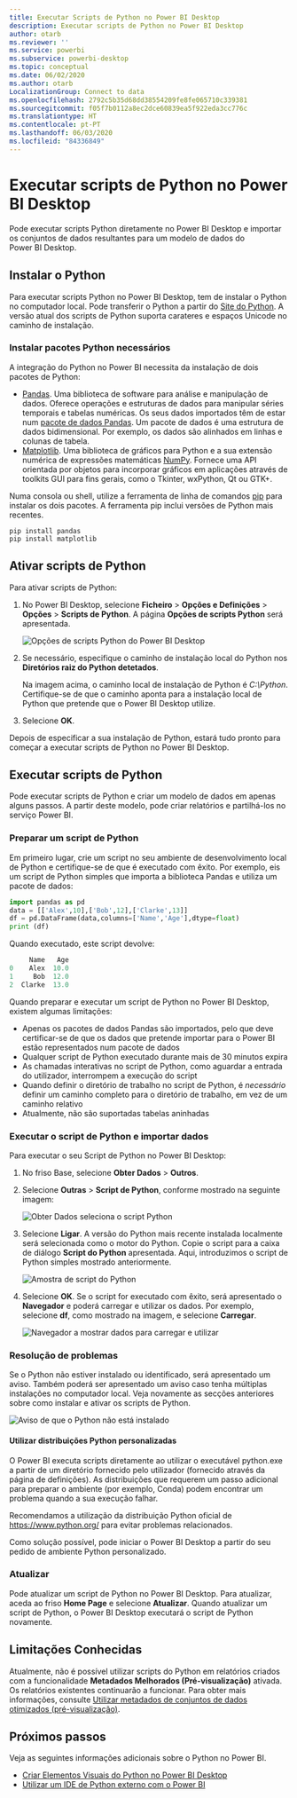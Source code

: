 ```yaml
---
title: Executar Scripts de Python no Power BI Desktop
description: Executar scripts de Python no Power BI Desktop
author: otarb
ms.reviewer: ''
ms.service: powerbi
ms.subservice: powerbi-desktop
ms.topic: conceptual
ms.date: 06/02/2020
ms.author: otarb
LocalizationGroup: Connect to data
ms.openlocfilehash: 2792c5b35d68dd38554209fe8fe065710c339381
ms.sourcegitcommit: f05f7b0112a8ec2dce60839ea5f922eda3cc776c
ms.translationtype: HT
ms.contentlocale: pt-PT
ms.lasthandoff: 06/03/2020
ms.locfileid: "84336849"
---
```

# <a name="run-python-scripts-in-power-bi-desktop"></a>Executar scripts de Python no Power BI Desktop

Pode executar scripts Python diretamente no Power BI Desktop e importar os conjuntos de dados resultantes para um modelo de dados do Power BI Desktop.

## <a name="install-python"></a>Instalar o Python

Para executar scripts Python no Power BI Desktop, tem de instalar o Python no computador local. Pode transferir o Python a partir do [Site do Python](https://www.python.org/). A versão atual dos scripts de Python suporta carateres e espaços Unicode no caminho de instalação.

### <a name="install-required-python-packages"></a>Instalar pacotes Python necessários

A integração do Python no Power BI necessita da instalação de dois pacotes de Python:

* [Pandas](https://pandas.pydata.org/). Uma biblioteca de software para análise e manipulação de dados. Oferece operações e estruturas de dados para manipular séries temporais e tabelas numéricas. Os seus dados importados têm de estar num [pacote de dados Pandas](https://www.tutorialspoint.com/python_pandas/python_pandas_dataframe.htm). Um pacote de dados é uma estrutura de dados bidimensional. Por exemplo, os dados são alinhados em linhas e colunas de tabela.
* [Matplotlib](https://matplotlib.org/). Uma biblioteca de gráficos para Python e a sua extensão numérica de expressões matemáticas [NumPy](https://www.numpy.org/). Fornece uma API orientada por objetos para incorporar gráficos em aplicações através de toolkits GUI para fins gerais, como o Tkinter, wxPython, Qt ou GTK+.

Numa consola ou shell, utilize a ferramenta de linha de comandos [pip](https://pip.pypa.io/en/stable/) para instalar os dois pacotes. A ferramenta pip inclui versões de Python mais recentes.

```CMD
pip install pandas
pip install matplotlib
```

## <a name="enable-python-scripting"></a>Ativar scripts de Python

Para ativar scripts de Python:

1. No Power BI Desktop, selecione **Ficheiro** > **Opções e Definições** > **Opções** > **Scripts de Python**. A página **Opções de scripts Python** será apresentada.

   ![Opções de scripts Python do Power BI Desktop](media/desktop-python-scripts/python-scripts-7.png)

1. Se necessário, especifique o caminho de instalação local do Python nos **Diretórios raiz do Python detetados**.

   Na imagem acima, o caminho local de instalação de Python é *C:\Python*. Certifique-se de que o caminho aponta para a instalação local de Python que pretende que o Power BI Desktop utilize.

1. Selecione **OK**.

Depois de especificar a sua instalação de Python, estará tudo pronto para começar a executar scripts de Python no Power BI Desktop.

## <a name="run-python-scripts"></a>Executar scripts de Python

Pode executar scripts de Python e criar um modelo de dados em apenas alguns passos. A partir deste modelo, pode criar relatórios e partilhá-los no serviço Power BI.

### <a name="prepare-a-python-script"></a>Preparar um script de Python

Em primeiro lugar, crie um script no seu ambiente de desenvolvimento local de Python e certifique-se de que é executado com êxito. Por exemplo, eis um script de Python simples que importa a biblioteca Pandas e utiliza um pacote de dados:

```python
import pandas as pd
data = [['Alex',10],['Bob',12],['Clarke',13]]
df = pd.DataFrame(data,columns=['Name','Age'],dtype=float)
print (df)
```

Quando executado, este script devolve:

```python
     Name   Age
0    Alex  10.0
1     Bob  12.0
2  Clarke  13.0
```

Quando preparar e executar um script de Python no Power BI Desktop, existem algumas limitações:

* Apenas os pacotes de dados Pandas são importados, pelo que deve certificar-se de que os dados que pretende importar para o Power BI estão representados num pacote de dados
* Qualquer script de Python executado durante mais de 30 minutos expira
* As chamadas interativas no script de Python, como aguardar a entrada do utilizador, interrompem a execução do script
* Quando definir o diretório de trabalho no script de Python, é *necessário* definir um caminho completo para o diretório de trabalho, em vez de um caminho relativo
* Atualmente, não são suportadas tabelas aninhadas

### <a name="run-your-python-script-and-import-data"></a>Executar o script de Python e importar dados

Para executar o seu Script de Python no Power BI Desktop:

1. No friso Base, selecione **Obter Dados** > **Outros**.

1. Selecione **Outras** > **Script de Python**, conforme mostrado na seguinte imagem:

   ![Obter Dados seleciona o script Python](media/desktop-python-scripts/python-scripts-1.png)

1. Selecione **Ligar**. A versão do Python mais recente instalada localmente será selecionada como o motor do Python. Copie o script para a caixa de diálogo **Script do Python** apresentada. Aqui, introduzimos o script de Python simples mostrado anteriormente.

   ![Amostra de script do Python](media/desktop-python-scripts/python-scripts-6.png)

1. Selecione **OK**. Se o script for executado com êxito, será apresentado o **Navegador** e poderá carregar e utilizar os dados. Por exemplo, selecione **df**, como mostrado na imagem, e selecione **Carregar**.

   ![Navegador a mostrar dados para carregar e utilizar](media/desktop-python-scripts/python-scripts-5.png) 

### <a name="troubleshooting"></a>Resolução de problemas

Se o Python não estiver instalado ou identificado, será apresentado um aviso. Também poderá ser apresentado um aviso caso tenha múltiplas instalações no computador local. Veja novamente as secções anteriores sobre como instalar e ativar os scripts de Python.

![Aviso de que o Python não está instalado](media/desktop-python-scripts/python-scripts-3.png)

#### <a name="using-custom-python-distributions"></a>Utilizar distribuições Python personalizadas

O Power BI executa scripts diretamente ao utilizar o executável python.exe a partir de um diretório fornecido pelo utilizador (fornecido através da página de definições). As distribuições que requerem um passo adicional para preparar o ambiente (por exemplo, Conda) podem encontrar um problema quando a sua execução falhar.

Recomendamos a utilização da distribuição Python oficial de https://www.python.org/ para evitar problemas relacionados.

Como solução possível, pode iniciar o Power BI Desktop a partir do seu pedido de ambiente Python personalizado.

### <a name="refresh"></a>Atualizar

Pode atualizar um script de Python no Power BI Desktop. Para atualizar, aceda ao friso **Home Page** e selecione **Atualizar**. Quando atualizar um script de Python, o Power BI Desktop executará o script de Python novamente.

## <a name="known-limitations"></a>Limitações Conhecidas

Atualmente, não é possível utilizar scripts do Python em relatórios criados com a funcionalidade **Metadados Melhorados (Pré-visualização)** ativada. Os relatórios existentes continuarão a funcionar. Para obter mais informações, consulte [Utilizar metadados de conjuntos de dados otimizados (pré-visualização)](desktop-enhanced-dataset-metadata.md). 

## <a name="next-steps"></a>Próximos passos

Veja as seguintes informações adicionais sobre o Python no Power BI.

* [Criar Elementos Visuais do Python no Power BI Desktop](desktop-python-visuals.md)
* [Utilizar um IDE de Python externo com o Power BI](desktop-python-ide.md)
